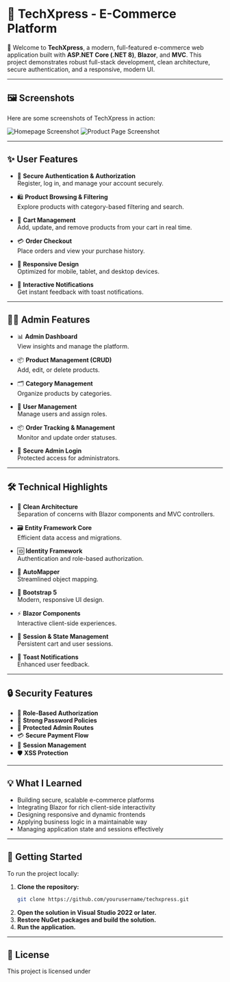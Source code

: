 # 🛒 TechXpress - E-Commerce Platform

🚀 Welcome to **TechXpress**, a modern, full-featured e-commerce web application built with **ASP.NET Core (.NET 8)**, **Blazor**, and **MVC**. This project demonstrates robust full-stack development, clean architecture, secure authentication, and a responsive, modern UI.

---

## 🖼️ Screenshots

Here are some screenshots of TechXpress in action:

![Homepage Screenshot](path/to/homepage-screenshot.png)
![Product Page Screenshot](path/to/product-page-screenshot.png)

---

## ✨ User Features

- 🔐 **Secure Authentication & Authorization**  
  Register, log in, and manage your account securely.

- 🛍 **Product Browsing & Filtering**  
  Explore products with category-based filtering and search.

- 🛒 **Cart Management**  
  Add, update, and remove products from your cart in real time.

- 💳 **Order Checkout**  
  Place orders and view your purchase history.

- 📱 **Responsive Design**  
  Optimized for mobile, tablet, and desktop devices.

- 🔔 **Interactive Notifications**  
  Get instant feedback with toast notifications.

---

## 👨‍💼 Admin Features

- 📊 **Admin Dashboard**  
  View insights and manage the platform.

- 📦 **Product Management (CRUD)**  
  Add, edit, or delete products.

- 🗂 **Category Management**  
  Organize products by categories.

- 👥 **User Management**  
  Manage users and assign roles.

- 📦 **Order Tracking & Management**  
  Monitor and update order statuses.

- 🔐 **Secure Admin Login**  
  Protected access for administrators.

---

## 🛠 Technical Highlights

- 🧱 **Clean Architecture**  
  Separation of concerns with Blazor components and MVC controllers.

- 🗃️ **Entity Framework Core**  
  Efficient data access and migrations.

- 🆔 **Identity Framework**  
  Authentication and role-based authorization.

- 🔁 **AutoMapper**  
  Streamlined object mapping.

- 🎨 **Bootstrap 5**  
  Modern, responsive UI design.

- ⚡ **Blazor Components**  
  Interactive client-side experiences.

- 💾 **Session & State Management**  
  Persistent cart and user sessions.

- 🔔 **Toast Notifications**  
  Enhanced user feedback.

---

## 🔒 Security Features

- 🔐 **Role-Based Authorization**
- 🔑 **Strong Password Policies**
- 🚫 **Protected Admin Routes**
- 💳 **Secure Payment Flow**
- 🧠 **Session Management**
- 🛡 **XSS Protection**

---

## 💡 What I Learned

- Building secure, scalable e-commerce platforms
- Integrating Blazor for rich client-side interactivity
- Designing responsive and dynamic frontends
- Applying business logic in a maintainable way
- Managing application state and sessions effectively

---

## 🚀 Getting Started

To run the project locally:

1. **Clone the repository:**
   ```sh
   git clone https://github.com/yourusername/techxpress.git
   ```
2. **Open the solution in Visual Studio 2022 or later.**
3. **Restore NuGet packages and build the solution.**
4. **Run the application.**

---

## 📄 License

This project is licensed under
